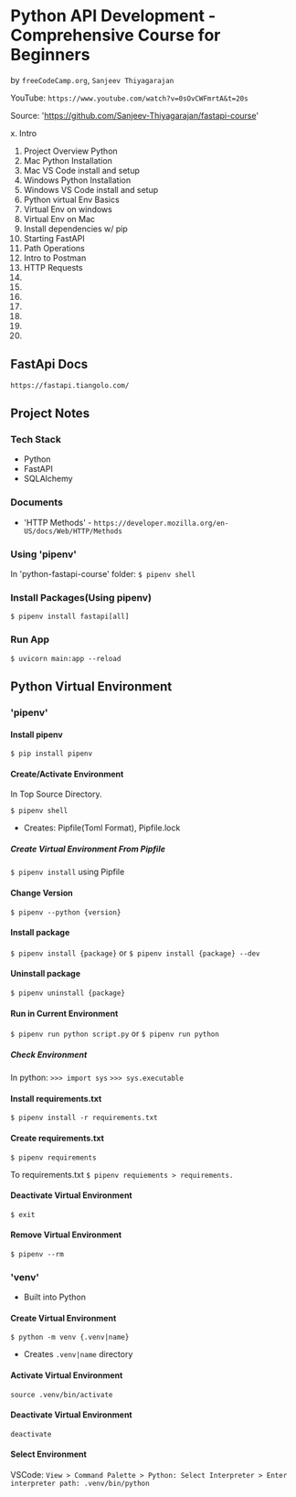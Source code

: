 # Python API Development - Comprehensive Course for Beginners
by `freeCodeCamp.org`, `Sanjeev Thiyagarajan`

YouTube: `https://www.youtube.com/watch?v=0sOvCWFmrtA&t=20s`

Source: 'https://github.com/Sanjeev-Thiyagarajan/fastapi-course'

 x. Intro
01. Project Overview Python
02. Mac Python Installation
03. Mac VS Code install and setup
04. Windows Python Installation
05. Windows VS Code install and setup
06. Python virtual Env Basics
07. Virtual Env on windows
08. Virtual Env on Mac
09. Install dependencies w/ pip
10. Starting FastAPI
11. Path Operations
12. Intro to Postman
13. HTTP Requests
14.
15.
16.
17.
18.
19.
20.

## FastApi Docs

`https://fastapi.tiangolo.com/`

## Project Notes

### Tech Stack

* Python
* FastAPI
* SQLAlchemy

### Documents

* 'HTTP Methods' - `https://developer.mozilla.org/en-US/docs/Web/HTTP/Methods`

### Using 'pipenv'

In 'python-fastapi-course' folder:
`$ pipenv shell`

### Install Packages(Using pipenv)

`$ pipenv install fastapi[all]`

### Run App

`$ uvicorn main:app --reload`


## Python Virtual Environment

### 'pipenv'

#### Install pipenv

`$ pip install pipenv`

#### Create/Activate Environment

In Top Source Directory.

`$ pipenv shell`

* Creates: Pipfile(Toml Format), Pipfile.lock

##### Create Virtual Environment From Pipfile

`$ pipenv install` using Pipfile

#### Change Version

`$ pipenv --python {version}`

#### Install package

`$ pipenv install {package}`
or
`$ pipenv install {package} --dev`

#### Uninstall package

`$ pipenv uninstall {package}`

#### Run in Current Environment

`$ pipenv run python script.py`
or
`$ pipenv run python`

##### Check Environment

In python:
`>>> import sys`
`>>> sys.executable`

#### Install requirements.txt

`$ pipenv install -r requirements.txt`

#### Create requirements.txt

`$ pipenv requirements`

To requirements.txt
`$ pipenv requiements > requirements.`

#### Deactivate Virtual Environment

`$ exit`

#### Remove Virtual Environment

`$ pipenv --rm`


### 'venv'

* Built into Python

#### Create Virtual Environment

`$ python -m venv {.venv|name}`

* Creates `.venv|name` directory

#### Activate Virtual Environment

`source .venv/bin/activate`

#### Deactivate Virtual Environment
 
`deactivate`

#### Select Environment

VSCode:
`View > Command Palette > Python: Select Interpreter > Enter interpreter path: .venv/bin/python`
